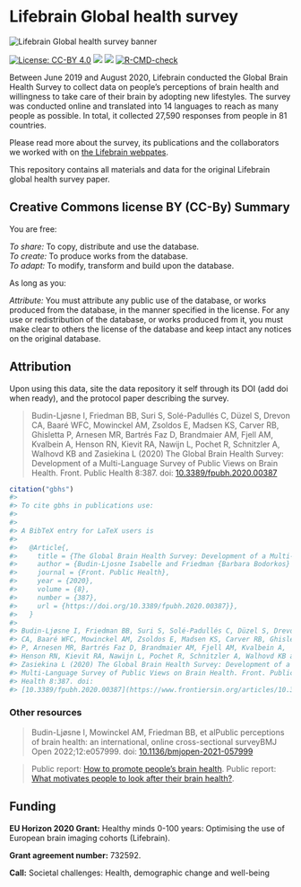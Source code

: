 
<!-- README.md is generated from README.Rmd. Please edit that file -->

# Lifebrain Global health survey

![Lifebrain Global health survey
banner](./inst/img/lifebrain-banner-1771x417-72px.jpeg)

<!-- badges: start -->

[![License: CC-BY
4.0](https://img.shields.io/badge/license-CC--BY%204.0-blue.svg)](https://cran.r-project.org/web/licenses/CC-BY%204.0)
[![](https://img.shields.io/github/languages/code-size/lifebrain/gbhs.svg)](https://github.com/Lifebrain/gbhs)
[![](https://img.shields.io/badge/doi-10.3389/fpubh.2020.00387-green.svg)](https://doi.org/10.3389/fpubh.2020.00387)
[![R-CMD-check](https://github.com/Lifebrain/gbhs/actions/workflows/R-CMD-check.yaml/badge.svg)](https://github.com/Lifebrain/gbhs/actions/workflows/R-CMD-check.yaml)
<!-- badges: end -->

Between June 2019 and August 2020, Lifebrain conducted the Global Brain
Health Survey to collect data on people’s perceptions of brain health
and willingness to take care of their brain by adopting new lifestyles.
The survey was conducted online and translated into 14 languages to
reach as many people as possible. In total, it collected 27,590
responses from people in 81 countries.

Please read more about the survey, its publications and the
collaborators we worked with on [the Lifebrain
webpates](https://www.lifebrain.uio.no/global-brain-health-survey/).

This repository contains all materials and data for the original
Lifebrain global health survey paper.

## Creative Commons license BY (CC-By) Summary

You are free:

*To share:* To copy, distribute and use the database.  
*To create:* To produce works from the database.  
*To adapt:* To modify, transform and build upon the database.

As long as you:

*Attribute:* You must attribute any public use of the database, or works
produced from the database, in the manner specified in the license. For
any use or redistribution of the database, or works produced from it,
you must make clear to others the license of the database and keep
intact any notices on the original database.

## Attribution

Upon using this data, site the data repository it self through its DOI
(add doi when ready), and the protocol paper describing the survey.

> Budin-Ljøsne I, Friedman BB, Suri S, Solé-Padullés C, Düzel S, Drevon
> CA, Baaré WFC, Mowinckel AM, Zsoldos E, Madsen KS, Carver RB,
> Ghisletta P, Arnesen MR, Bartrés Faz D, Brandmaier AM, Fjell AM,
> Kvalbein A, Henson RN, Kievit RA, Nawijn L, Pochet R, Schnitzler A,
> Walhovd KB and Zasiekina L (2020) The Global Brain Health Survey:
> Development of a Multi-Language Survey of Public Views on Brain
> Health. Front. Public Health 8:387. doi:
> [10.3389/fpubh.2020.00387](https://www.frontiersin.org/articles/10.3389/fpubh.2020.00387/full)

``` r
citation("gbhs")
#> 
#> To cite gbhs in publications use:
#> 
#> 
#> A BibTeX entry for LaTeX users is
#> 
#>   @Article{,
#>     title = {The Global Brain Health Survey: Development of a Multi-Language Survey of Public Views on Brain Health},
#>     author = {Budin-Ljosne Isabelle and Friedman {Barbara Bodorkos} and Suri Sana and Solé-Padullés Cristina and Düzel Sandra and Drevon {Christian A.} and Baaré {William F. C.} and Mowinckel {Athanasia Monika} and Zsoldos Enikő and Madsen {Kathrine Skak} and Carver {Rebecca Bruu} and Ghisletta Paolo and Arnesen {Mari R.} and Faz {David Bartrés} and Brandmaier {Andreas M.} and Fjell {Anders Martin} and Kvalbein Aud and Henson {Richard N.} and Kievit {Rogier A.} and Nawijn Laura and Pochet Roland and Schnitzler Alfons and Walhovd {Kristine B.} and Zasiekina Larysa},
#>     journal = {Front. Public Health},
#>     year = {2020},
#>     volume = {8},
#>     number = {387},
#>     url = {https://doi.org/10.3389/fpubh.2020.00387}},
#>   }
#> 
#> Budin-Ljøsne I, Friedman BB, Suri S, Solé-Padullés C, Düzel S, Drevon
#> CA, Baaré WFC, Mowinckel AM, Zsoldos E, Madsen KS, Carver RB, Ghisletta
#> P, Arnesen MR, Bartrés Faz D, Brandmaier AM, Fjell AM, Kvalbein A,
#> Henson RN, Kievit RA, Nawijn L, Pochet R, Schnitzler A, Walhovd KB and
#> Zasiekina L (2020) The Global Brain Health Survey: Development of a
#> Multi-Language Survey of Public Views on Brain Health. Front. Public
#> Health 8:387. doi:
#> [10.3389/fpubh.2020.00387](https://www.frontiersin.org/articles/10.3389/fpubh.2020.00387/full)
```

### Other resources

> Budin-Ljøsne I, Mowinckel AM, Friedman BB, et alPublic perceptions of
> brain health: an international, online cross-sectional surveyBMJ Open
> 2022;12:e057999. doi:
> [10.1136/bmjopen-2021-057999](https://bmjopen.bmj.com/content/12/4/e057999)

> Public report: [How to promote people’s brain
> health](https://www.lifebrain.uio.no/news/how-to-promote.html). Public
> report: [What motivates people to look after their brain
> health?](https://www.lifebrain.uio.no/news/what-motivates.html).

## Funding

**EU Horizon 2020 Grant:** Healthy minds 0-100 years: Optimising the use
of European brain imaging cohorts (Lifebrain).

**Grant agreement number:** 732592.

**Call:** Societal challenges: Health, demographic change and well-being
